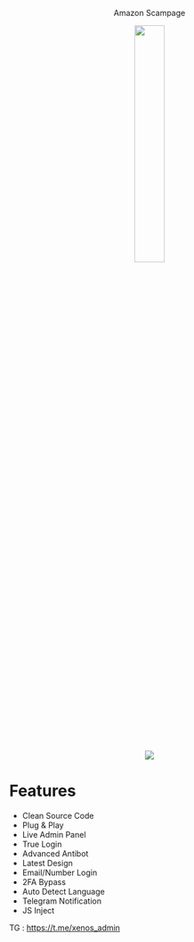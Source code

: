 <p align="center">Amazon Scampage</p>

<p align="center" width="100%">
    <img width="33%" src="https://i.ibb.co/rfr42pH/4.png">
</p>
<p align="center" width="100%">
    <img src="https://i.ibb.co/jHGzv4G/amazon-admin-panel.png">
</p>

# Features

- Clean Source Code
- Plug & Play
- Live Admin Panel
- True Login
- Advanced Antibot
- Latest Design
- Email/Number Login
- 2FA Bypass
- Auto Detect Language
- Telegram Notification
- JS Inject 

TG : https://t.me/xenos_admin

